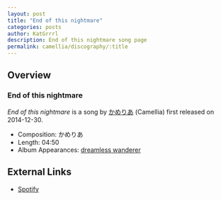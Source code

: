 ```yaml
---
layout: post
title: "End of this nightmare"
categories: posts
author: KatGrrrl
description: End of this nightmare song page
permalink: camellia/discography/:title
---
```


## Overview

### End of this nightmare

*End of this nightmare* is a song by [かめりあ](/camellia) (Camellia) first released on 2014-12-30.

* Composition: かめりあ
* Length: 04:50
* Album Appearances: [dreamless wanderer](/camellia/albums/dreamless-wanderer)

## External Links

* [Spotify](https://open.spotify.com/track/01hjgaVmk15Nra5QyxHbMk?si=2115a12330274d5d)

